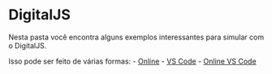 # DigitalJS

Nesta pasta você encontra alguns exemplos interessantes para simular com o DigitalJS. 

Isso pode ser feito de várias formas:
    - [Online](https://digitaljs.tilk.eu/)
    - [VS Code](https://marketplace.visualstudio.com/items?itemName=yuyichao.digitaljs)
    - [Online VS Code](https://github.dev/menotti/ld/digitaljs/)